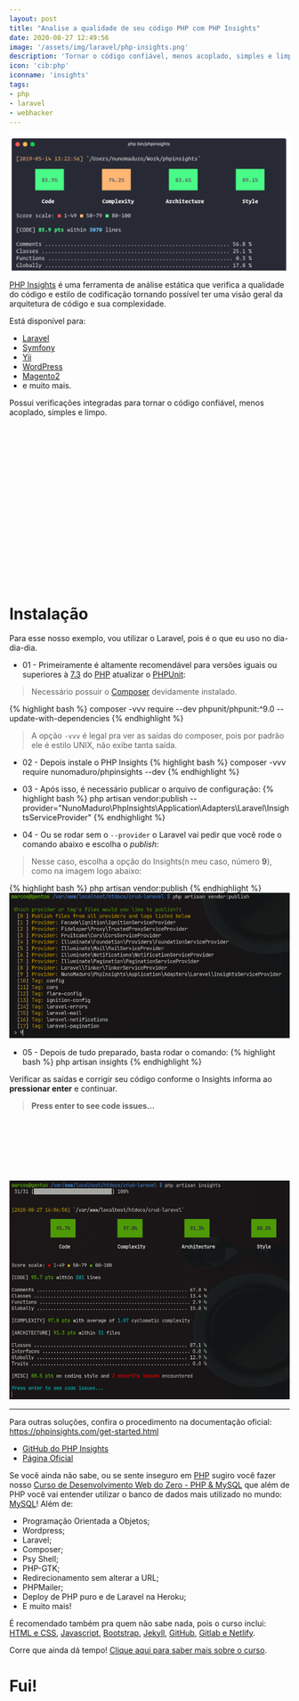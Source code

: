 ```yaml
---
layout: post
title: "Analise a qualidade de seu código PHP com PHP Insights"
date: 2020-08-27 12:49:56
image: '/assets/img/laravel/php-insights.png'
description: 'Tornar o código confiável, menos acoplado, simples e limpo.'
icon: 'cib:php'
iconname: 'insights'
tags:
- php
- laravel
- webhacker
---
```


![Analise a qualidade de seu código PHP com PHP Insights](/assets/img/laravel/php-insights.png)

[PHP Insights](https://phpinsights.com/) é uma ferramenta de análise estática que verifica a qualidade do código e estilo de codificação tornando possível ter uma visão geral da arquitetura de código e sua complexidade.

Está disponível para: 
+ [Laravel](https://laravel.com/)
+ [Symfony](https://symfony.com/)
+ [Yii](https://www.yiiframework.com/)
+ [WordPress](https://br.wordpress.com/)
+ [Magento2](https://magento.com/)
+ e muito mais.

Possui verificações integradas para tornar o código confiável, menos acoplado, simples e limpo.

<!-- QUADRADO -->
<script async src="//pagead2.googlesyndication.com/pagead/js/adsbygoogle.js"></script>
<ins class="adsbygoogle"
style="display:inline-block;width:336px;height:280px"
data-ad-client="ca-pub-2838251107855362"
data-ad-slot="5351066970"></ins>
<script>
(adsbygoogle = window.adsbygoogle || []).push({});
</script>

# Instalação
Para esse nosso exemplo, vou utilizar o Laravel, pois é o que eu uso no dia-dia-dia.

+ 01 - Primeiramente é altamente recomendável para versões iguais ou superiores à [7.3](https://php.net/releases/) do [PHP](https://terminalroot.com.br/php/) atualizar o [PHPUnit](https://phpunit.de/):
> Necessário possuir o [Composer](https://getcomposer.org/) devidamente instalado.

{% highlight bash %}
composer -vvv require --dev phpunit/phpunit:^9.0 --update-with-dependencies
{% endhighlight %}
> A opção `-vvv` é legal pra ver as saídas do composer, pois por padrão ele é estilo UNIX, não exibe tanta saída.

+ 02 - Depois instale o PHP Insights
{% highlight bash %}
composer -vvv require nunomaduro/phpinsights --dev
{% endhighlight %}

+ 03 - Após isso, é necessário publicar o arquivo de configuração:
{% highlight bash %}
php artisan vendor:publish --provider="NunoMaduro\PhpInsights\Application\Adapters\Laravel\InsightsServiceProvider"
{% endhighlight %}

+ 04 - Ou se rodar sem o `--provider` o Laravel vai pedir que você rode o comando abaixo e escolha o *publish*:
> Nesse caso, escolha a opção do Insights(n meu caso, número **9**), como na imagem logo abaixo:

{% highlight bash %}
php artisan vendor:publish
{% endhighlight %}
![vendor publish](/assets/img/laravel/vendor-publish.png)

+ 05 - Depois de tudo preparado, basta rodar o comando:
{% highlight bash %}
php artisan insights
{% endhighlight %}

Verificar as saídas e corrigir seu código conforme o Insights informa ao **pressionar enter** e continuar.
> **Press enter to see code issues...**

<!-- MINI ANÚNCIO -->
<script async src="//pagead2.googlesyndication.com/pagead/js/adsbygoogle.js"></script>
<!-- Games Root -->
<ins class="adsbygoogle"
style="display:inline-block;width:730px;height:95px"
data-ad-client="ca-pub-2838251107855362"
data-ad-slot="5351066970"></ins>
<script>
(adsbygoogle = window.adsbygoogle || []).push({});
</script>

![PHP Insights](/assets/img/laravel/artisan-insights.png)

---

Para outras soluções, confira o procedimento na documentação oficial: <https://phpinsights.com/get-started.html>

+ [GitHub do PHP Insights](https://github.com/nunomaduro/phpinsights)
+ [Página Oficial](https://phpinsights.com/)

Se você ainda não sabe, ou se sente inseguro em [PHP](terminalroot.com.br/php/) sugiro você fazer nosso [Curso de Desenvolvimento Web do Zero - PHP & MySQL](https://terminalroot.com.br/php/) que além de PHP você vai entender utilizar o banco de dados mais utilizado no mundo: [MySQL](https://terminalroot.com.br/mysql)! Além de:
+ Programação Orientada a Objetos;
+ Wordpress;
+ Laravel;
+ Composer;
+ Psy Shell;
+ PHP-GTK;
+ Redirecionamento sem alterar a URL;
+ PHPMailer;
+ Deploy de PHP puro e de Laravel na Heroku;
+ E muito mais!

É recomendado também pra quem não sabe nada, pois o curso inclui: [HTML e CSS](https://www.youtube.com/watch?v=SGA6nQqYH7A), [Javascript](https://www.youtube.com/watch?v=HI6YZJxoaIQ), [Bootstrap](https://www.youtube.com/watch?v=mRlkt7P2gZI), [Jekyll](https://www.youtube.com/watch?v=7lI5BfHK-kA), [GitHub](https://terminalroot.com.br/git), [Gitlab e Netlify](https://www.youtube.com/watch?v=ahkpilbOtpE).

Corre que ainda dá tempo! [Clique aqui para saber mais sobre o curso](terminalroot.com.br/php/).

<!-- RETANGULO LARGO 2 -->
<script async src="//pagead2.googlesyndication.com/pagead/js/adsbygoogle.js"></script>
<ins class="adsbygoogle"
style="display:block; text-align:center;"
data-ad-layout="in-article"
data-ad-format="fluid"
data-ad-client="ca-pub-2838251107855362"
data-ad-slot="8549252987"></ins>
<script>
(adsbygoogle = window.adsbygoogle || []).push({});
</script>

# Fui!

